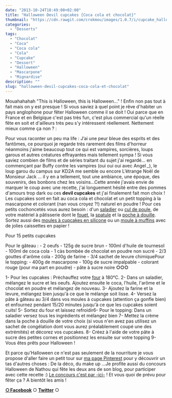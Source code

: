 ```yaml
---
date: "2013-10-24T18:49:00+02:00"
title: "Halloween Devil cupcakes {Coca cola et chocolat}"
thumbnail: "https://cdn.rawgit.com/crokmou/images/1.0.7/i/cupcake_halloween_coca_cola_0018.jpg"
categories:
  - "Desserts"
tags:
  - "Chocolat"
  - "Coca"
  - "Coca cola"
  - "Cola"
  - "Cupcake"
  - "Dessert"
  - "Halloween"
  - "Mascarpone"
  - "Mignardise"
description: ""
slug: "halloween-devil-cupcakes-coca-cola-et-chocolat"
---
```


Mouahahahah "This is Halloween, this is Halloween..." ! Enfin non pas tout à fait mais on y est presque ! Si vous saviez à quel point je rêve d'habiter un pays anglophone pour fêter Halloween comme il se doit ! Oui parce que en France et en Belgique c'est pas très fun, c'est plus commercial qu'un réelle fête en soit et d'ailleurs très peu s'y intéressent réellement. Nettement mieux comme ça non ? :

Pour vous raconter un peu ma life : J’ai une peur bleue des esprits et des fantômes, ce pourquoi je regarde très rarement des films d'horreur néanmoins j'aime beaucoup tout ce qui est vampires, sorcières, loups garous et autres créatures effrayantes mais tellement sympa ! Si vous saviez combien de films et de séries traitant du sujet j'ai regardé... en commençant par Buffy contre les vampires (oui oui oui avec Angel *_*), le loup garou du campus sur KD2A me semble ou encore L’étrange Noël de Monsieur Jack ... il y en a tellement, tout une ambiance, une époque, des souvenirs, des bonbons chez les voisins...Cette année j'avais envie de marquer le coup avec une recette, j'ai longuement hésité entre des pommes d'amours trop dark ou ces **devil cupcakes** et j'ai finalement fait mon choix ! Les cupcakes sont en fait au coca cola et chocolat et un petit topping à la mascarpone et colorant (nan vous croyez ?!) naturel en poudre ! Pour ces petits cochoncetés vous aurez besoin : d'un [saladier](http://www.rueducommerce.fr/m/pl/malid:4769897) ou [cul de poule](http://www.rueducommerce.fr/m/pl/malid:48515370), de votre matériel à pâtisserie dont le [fouet](http://www.rueducommerce.fr/index/ustensile%20Fouet%20inox), la [spatule](http://www.rueducommerce.fr/m/pl/malid:48515367) et la [poche à douille](http://www.rueducommerce.fr/index/poche%20a%20douille). Sortez aussi des [moules à cupcakes en silicone](http://www.rueducommerce.fr/index/moule%20silicone) ou un [moule à muffins](http://www.rueducommerce.fr/index/moule%20a%20muffins) avec de jolies caissettes en papier !

Pour 15 petits cupcakes

Pour le gâteau : - 2 oeufs - 125g de sucre brun - 100ml d'huile de tournesol - 100ml de coca cola - 1 càs bombée de chocolat en poudre non sucré - 2/3 gouttes d'arôme cola - 200g de farine - 3/4 sachet de levure chimiquePour le topping: - 400g de mascarpone - 100g de sucre impalpable - colorant rouge (pour ma part en poudre) - pâte à sucre noire **○○○**

1- Pour les cupcakes : Préchauffez votre [four](http://www.rueducommerce.fr/m/pl/malid:9404136) à 180°C. 2- Dans un saladier, mélangez le sucre et les oeufs. Ajoutez ensuite le coca, l'huile, l'arôme et le chocolat en poudre et mélangez de nouveau. 3- Ajoutez la farine et la levure, mélangez bien jusqu'à ce que le mélange soit lisse. 4- Versez la pâte à gâteau au 3/4 dans vos moules à cupcakes (attention ça gonfle bien) et enfournez pendant 15/20 minutes jusqu'à ce que les cupcakes soient cuits! 5- Sortez du four et laissez refroidir6- Pour le topping: Dans un saladier versez tous les ingrédients et mélangez bien 7- Mettez la crème dans la poche à douille de votre choix (si vous n'en avez pas utilisez un sachet de congélation dont vous aurez préalablement coupé une des extrémités) et décorez vos cupcakes. 8- Créez à l'aide de votre pâte à sucre des petites cornes et positionnez les ensuite sur votre topping 9- Vous êtes prêts pour Halloween !

Et parce qu'Halloween ce n'est pas seulement de la nourriture je vous propose d'aller faire un petit tour sur [ma page Pinterest](http://www.pinterest.com/sblieux/halloween/) pour y découvrir un tas d'autres choses : De la déco, du make up ...Je profite aussi du concours Halloween de Nathou qui fête les deux ans de son blog, pour participer avec cette recette :) [Le concours c'est par -ici-](http://recettesdenathou.blogspot.be/2013/09/concours-halloween-pour-les-2-ans-de.html) ! Et vous quoi de prévu pour fêter ça ? A bientôt les amis !

[**○<span style="font-size: xx-small; margin: 0px; outline: 0px; padding: 0px;"><span style="font-family: Arial, Helvetica, sans-serif; margin: 0px; outline: 0px; padding: 0px;"> </span></span>Facebook**](https://www.facebook.com/pages/CroKMou/148093255259077) ○ [**Twitter**](https://twitter.com/Crokmou) ○